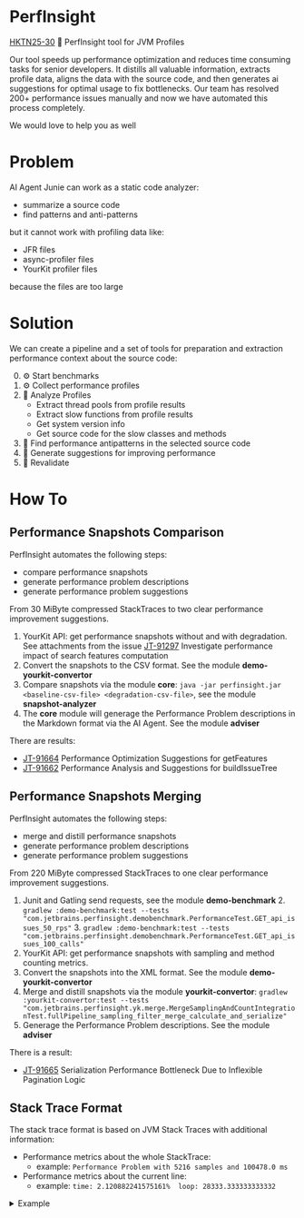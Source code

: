 # PerfInsight
[HKTN25-30](https://youtrack.jetbrains.com/issue/HKTN25-30/PerfInsight-tool-for-JVM-Profiles) 🔬 PerfInsight tool for JVM Profiles

Our tool speeds up performance optimization and reduces time consuming tasks for senior developers.
It distills all valuable information, extracts profile data, aligns the data with the source code, and then generates ai suggestions for optimal usage to fix bottlenecks.
Our team has resolved 200+ performance issues manually and now we have automated this process completely.

We would love to help you as well

# Problem

AI Agent Junie can work as a static code analyzer:
- summarize a source code
- find patterns and anti-patterns

but it cannot work with profiling data like:
- JFR files
- async-profiler files
- YourKit profiler files

because the files are too large

# Solution

We can create a pipeline and a set of tools for preparation and extraction performance context about the source code:

0. ⚙️ Start benchmarks
1. ⚙️ Collect performance profiles
2. 🔬 Analyze Profiles
    * Extract thread pools from profile results
    * Extract slow functions from profile results
    * Get system version info
    * Get source code for the slow classes and methods
3. 🔮 Find performance antipatterns in the selected source code
4. 🔮 Generate suggestions for improving performance
5. 🔁 Revalidate

# How To

## Performance Snapshots Comparison

PerfInsight automates the following steps:
- compare performance snapshots
- generate performance problem descriptions
- generate performance problem suggestions

From 30 MiByte compressed StackTraces to two clear performance improvement suggestions.

1. YourKit API: get performance snapshots without and with degradation. See attachments from the issue [JT-91297](https://youtrack.jetbrains.com/issue/JT-91297/Investigate-performance-impact-of-search-features-computation?backToIssues=false) Investigate performance impact of search features computation
2. Convert the snapshots to the CSV format. See the module **demo-yourkit-convertor**
3. Compare snapshots via the module **core**: `java -jar perfinsight.jar <baseline-csv-file> <degradation-csv-file>`, see the module **snapshot-analyzer**
4. The **core** module will generage the Performance Problem descriptions in the Markdown format via the AI Agent. See the module **adviser**

There are results:
- [JT-91664](https://youtrack.jetbrains.com/issue/JT-91664/Performance-Optimization-Suggestions-for-getFeatures) Performance Optimization Suggestions for getFeatures
- [JT-91662](https://youtrack.jetbrains.com/issue/JT-91662/Performance-Analysis-and-Suggestions-for-buildIssueTree) Performance Analysis and Suggestions for buildIssueTree

## Performance Snapshots Merging

PerfInsight automates the following steps:
- merge and distill performance snapshots
- generate performance problem descriptions
- generate performance problem suggestions

From 220 MiByte compressed StackTraces to one clear performance improvement suggestions.

1. Junit and Gatling send requests, see the module **demo-benchmark**
   2. `gradlew :demo-benchmark:test --tests "com.jetbrains.perfinsight.demobenchmark.PerformanceTest.GET_api_issues_50_rps"`
   3. `gradlew :demo-benchmark:test --tests "com.jetbrains.perfinsight.demobenchmark.PerformanceTest.GET_api_issues_100_calls"`
1. YourKit API: get performance snapshots with sampling and method counting metrics.
2. Convert the snapshots into the XML format. See the module **demo-yourkit-convertor**
3. Merge and distill snapshots via the module **yourkit-convertor**: `gradlew :yourkit-convertor:test --tests "com.jetbrains.perfinsight.yk.merge.MergeSamplingAndCountIntegrationTest.fullPipeline_sampling_filter_merge_calculate_and_serialize"`
4. Generage the Performance Problem descriptions. See the module **adviser**

There is a result:
- [JT-91665](https://youtrack.jetbrains.com/issue/JT-91665/Serialization-Performance-Bottleneck-Due-to-Inflexible-Pagination-Logic) Serialization Performance Bottleneck Due to Inflexible Pagination Logic

## Stack Trace Format

The stack trace format is based on JVM Stack Traces with additional information:
- Performance metrics about the whole StackTrace:
  - example: `Performance Problem with 5216 samples and 100478.0 ms`
- Performance metrics about the current line:
  - example: `time: 2.120882241575161%	loop: 28333.333333333332`

<details>

<summary>Example</summary>

```java
Performance Problem with 5216 samples and 100478.0 ms:
 	at com.fasterxml.jackson.databind.ser.impl.IndexedListSerializer.serializeTypedContents(List, JsonGenerator, SerializerProvider)(IndexedListSerializer.java:92)
	at jetbrains.gap.resource.pojo.GapBeanSerializer.serializeWithType(Object, JsonGenerator, SerializerProvider, TypeSerializer)(IndexedListSerializer.java:181)		loop: 1650.0
	at jetbrains.gap.resource.pojo.GapBeanSerializer.doSerializeWithType(Object, JsonGenerator, SerializerProvider, TypeSerializer)(GapBeanSerializer.kt:85)
	at com.fasterxml.jackson.databind.ser.std.BeanSerializerBase.serializeWithType(Object, JsonGenerator, SerializerProvider, TypeSerializer)(GapBeanSerializer.kt:72)
	at com.fasterxml.jackson.databind.ser.std.BeanSerializerBase.serializeFieldsFiltered(Object, JsonGenerator, SerializerProvider)(BeanSerializerBase.java:655)
	at jetbrains.gap.resource.pojo.FilteringPropertyFilter.serializeAsField(Object, JsonGenerator, SerializerProvider, PropertyWriter)(BeanSerializerBase.java:825)		loop: 71.63636363636364
	at jetbrains.gap.resource.pojo.FilterByProvidesWriter.serializeAsField(Object, Page, JsonGenerator, SerializerProvider)(FilteringPropertyFilter.kt:86)
	at jetbrains.gap.resource.pojo.FilterByProvidesWriter.doWrite(JsonGenerator, SerializerProvider, JsonSerializer, Object)(FilterByProvidesWriter.kt:81)
	at com.fasterxml.jackson.databind.ser.std.CollectionSerializer.serialize(Object, JsonGenerator, SerializerProvider)(FilterByProvidesWriter.kt:128)
	at com.fasterxml.jackson.databind.ser.std.CollectionSerializer.serialize(Collection, JsonGenerator, SerializerProvider)(CollectionSerializer.java:25)
	at com.fasterxml.jackson.databind.ser.std.CollectionSerializer.serializeContents(Collection, JsonGenerator, SerializerProvider)(CollectionSerializer.java:111)
	at jetbrains.gap.resource.pojo.GapBeanSerializer.serializeWithType(Object, JsonGenerator, SerializerProvider, TypeSerializer)(CollectionSerializer.java:147)
	at jetbrains.gap.resource.pojo.GapBeanSerializer.doSerializeWithType(Object, JsonGenerator, SerializerProvider, TypeSerializer)(GapBeanSerializer.kt:85)
	at com.fasterxml.jackson.databind.ser.std.BeanSerializerBase.serializeWithType(Object, JsonGenerator, SerializerProvider, TypeSerializer)(GapBeanSerializer.kt:72)
	at com.fasterxml.jackson.databind.ser.std.BeanSerializerBase.serializeFieldsFiltered(Object, JsonGenerator, SerializerProvider)(BeanSerializerBase.java:655)
	at jetbrains.gap.resource.pojo.FilteringPropertyFilter.serializeAsField(Object, JsonGenerator, SerializerProvider, PropertyWriter)(BeanSerializerBase.java:825)	time: 2.120882241575161%	loop: 28333.333333333332
	at jetbrains.gap.resource.pojo.FilterByProvidesWriter.serializeAsField(Object, Page, JsonGenerator, SerializerProvider)(FilteringPropertyFilter.kt:86)
	at java.lang.reflect.Method.invoke(Object, Object[])(FilterByProvidesWriter.kt:34)
	at jdk.internal.reflect.DirectMethodHandleAccessor.invoke(Object, Object[])(Method.java:580)
	at jdk.internal.reflect.DirectMethodHandleAccessor.invokeImpl(Object, Object[])(DirectMethodHandleAccessor.java:103)
	at java.lang.invoke.Invokers$Holder.invokeExact_MT(Object, Object, Object)(DirectMethodHandleAccessor.java:153)	time: 7.394875522442304%
	at java.lang.invoke.LambdaForm$MH.0x00000008029b2c00.invoke(Object, Object)(Invokers$Holder:null)
	at java.lang.invoke.DirectMethodHandle$Holder.invokeVirtual(Object, Object)(LambdaForm$MH:null)
	at jetbrains.charisma.persistent.IssueComment.getTextPreview()(DirectMethodHandle$Holder:null)
	at jetbrains.gap.resource.metadata.ReadOnlyDelegateImpl.getValue(Object, KProperty)(IssueComment.kt:40)
	at jetbrains.gap.resource.metadata.ReadOnlyDelegateImpl.getValue(Entity, KProperty)(ReadOnlyDelegates.kt:33)
	at jetbrains.charisma.persistent.IssueComment$textPreview$2.invoke()(ReadOnlyDelegates.kt:39)
	at jetbrains.charisma.persistent.IssueComment$textPreview$2.invoke()(IssueComment.kt:40)	time: 2.3142107996503984%
	at jetbrains.youtrack.markup.MarkupProcessorFactoryImpl$Builder.render(XdTextContainer)(IssueComment.kt:45)
	at jetbrains.youtrack.markup.CachingMarkdownProcessor.render(XdTextContainer, boolean, boolean, boolean, boolean)(MarkupProcessorFactoryImpl.kt:128)
	at jetbrains.youtrack.markup.MarkdownProcessor.render(XdTextContainer, boolean, boolean, boolean, boolean)(CachingMarkdownProcessor.kt:46)
	at jetbrains.youtrack.markup.MarkdownProcessingContextKt.markdownContext(XdTextContainer, boolean, boolean, boolean, Function0)(MarkdownProcessor.kt:161)		loop: 1666.6666666666667
	at jetbrains.youtrack.markup.MarkdownProcessingContext.execute(XdTextContainer, boolean, boolean, boolean, Function0)(MarkdownProcessingContext.kt:55)
	at jetbrains.youtrack.markup.MarkdownProcessor$render$2$1.invoke()(MarkdownProcessingContext.kt:38)
	at jetbrains.youtrack.markup.MarkdownProcessor$render$2$1.invoke()(MarkdownProcessor.kt:161)
	at jetbrains.youtrack.markup.MarkdownProcessor$Engine.render(String)(MarkdownProcessor.kt:162)
	at org.commonmark.renderer.html.HtmlRenderer.render(Node)(MarkdownProcessor.kt:58)
	at org.commonmark.renderer.html.HtmlRenderer.render(Node, Appendable)(HtmlRenderer.java:77)	time: 6.4956510920339765%
	at org.commonmark.renderer.html.HtmlRenderer$RendererContext.render(Node)(HtmlRenderer.java:68)
	at org.commonmark.internal.renderer.NodeRendererMap.render(Node)(HtmlRenderer.java:296)
	at org.commonmark.renderer.html.CoreHtmlNodeRenderer.render(Node)(NodeRendererMap.java:23)
	at org.commonmark.node.Document.accept(Visitor)(CoreHtmlNodeRenderer.java:49)
	at org.commonmark.renderer.html.CoreHtmlNodeRenderer.visit(Document)(Document.java:7)
	at org.commonmark.renderer.html.CoreHtmlNodeRenderer.visitChildren(Node)(CoreHtmlNodeRenderer.java:55)
	at org.commonmark.renderer.html.HtmlRenderer$RendererContext.render(Node)(CoreHtmlNodeRenderer.java:252)		loop: 11.0
	at org.commonmark.internal.renderer.NodeRendererMap.render(Node)(HtmlRenderer.java:296)
	at org.commonmark.renderer.html.CoreHtmlNodeRenderer.render(Node)(NodeRendererMap.java:23)
	at org.commonmark.node.Paragraph.accept(Visitor)(CoreHtmlNodeRenderer.java:49)
	at org.commonmark.renderer.html.CoreHtmlNodeRenderer.visit(Paragraph)(Paragraph.java:10)	time: 1.8621274533559486%
	at org.commonmark.renderer.html.CoreHtmlNodeRenderer.visitChildren(Node)(CoreHtmlNodeRenderer.java:75)
	at org.commonmark.renderer.html.HtmlRenderer$RendererContext.render(Node)(CoreHtmlNodeRenderer.java:252)
	at org.commonmark.internal.renderer.NodeRendererMap.render(Node)(HtmlRenderer.java:296)
	at jetbrains.youtrack.markup.renderer.EntityLinkRenderer.render(Node)(NodeRendererMap.java:23)	time: 9.327900726961992%
	at jetbrains.youtrack.markup.extensions.IssueLink.getNavigable()(EntityLinkRenderer.kt:25)
	at kotlin.SynchronizedLazyImpl.getValue()(MarkdownEntityLinks.kt:63)	time: 1.9730118672701107%
	at jetbrains.youtrack.markup.extensions.IssueLink$navigable$2.invoke()(LazyJVM.kt:83)
	at jetbrains.youtrack.markup.extensions.IssueLink$navigable$2.invoke()(MarkdownEntityLinks.kt:63)
	at jetbrains.youtrack.markup.extensions.IssueLink.getAccessible()(MarkdownEntityLinks.kt:63)
	at kotlin.SynchronizedLazyImpl.getValue()(MarkdownEntityLinks.kt:62)
	at jetbrains.youtrack.markup.extensions.IssueLink$accessible$2.invoke()(LazyJVM.kt:83)
	at jetbrains.youtrack.markup.extensions.IssueLink$accessible$2.invoke()(MarkdownEntityLinks.kt:62)
	at jetbrains.youtrack.persistent.XdIssueExtKt.isAccessible$default(XdIssue, Operation, XdUser, int, Object)(MarkdownEntityLinks.kt:62)	time: 1.4898892736522593%
	at jetbrains.youtrack.persistent.XdIssueExtKt.isAccessible(XdIssue, Operation, XdUser)(XdIssueExt.kt:150)
	at jetbrains.youtrack.persistent.security.IssueSecurity.isAccessible(XdIssue, Operation, XdUser)(XdIssueExt.kt:151)
	at jetbrains.youtrack.persistent.security.IssueSecurity.isAccessible(XdIssue, Operation, XdUser, boolean)(IssueSecurity.kt:31)	time: 19.5073698856472%
	at jetbrains.youtrack.persistent.security.IssueSecurity.isReadAccessibleInProject(SecurityCompatible, XdUser, XdProject)(IssueSecurity.kt:65)	time: 12.972316002700877%
	at jetbrains.youtrack.core.security.AcessUtilsKt.isPermitted(SecurityCompatible, XdUser)(IssueSecurity.kt:138)
	at kotlinx.dnq.query.XdQueryKt.lastOrNull(XdQuery)(AcessUtils.kt:23)	time: 9.926231926822071%
	at jetbrains.exodus.entitystore.iterate.EntityFromLinksIterable.getLast()(XdQuery.kt:630)	time: 35.30760663041342%
	at jetbrains.exodus.env.CursorImpl.getSearchKeyRange(ByteIterable)(EntityFromLinksIterable.java:109)	time: 4.739720478023091%
	at jetbrains.exodus.tree.patricia.PatriciaCursorDecorator.getSearchKeyRange(ByteIterable)(CursorImpl.java:110)	time: 25.770784605570913%
	at jetbrains.exodus.tree.TreeCursor.getSearchKeyRange(ByteIterable)(PatriciaCursorDecorator.java:237)
	at jetbrains.exodus.tree.TreeCursor.moveTo(ByteIterable, ByteIterable, boolean)(TreeCursor.java:148)
	at jetbrains.exodus.tree.patricia.PatriciaTraverser.moveToRange(ByteIterable, ByteIterable)(TreeCursor.java:187)	time: 100.0%
```

</details>
